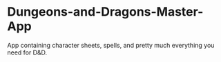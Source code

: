 # Dungeons-and-Dragons-Master-App
App containing character sheets, spells, and pretty much everything you need for D&D.
